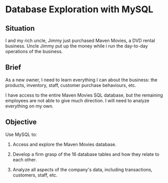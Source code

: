 # Database Exploration with MySQL

## Situation

I and my rich uncle, Jimmy just purchased Maven Movies, a DVD rental business. Uncle Jimmy put up the money while i run the day-to-day operations of the business.

## Brief 

As a new owner, I need to learn everything I can about the business: the products, inventory, staff, customer purchase behaviours, etc.

I have access to the entire Maven Movies SQL database, but the remaining employees are not able to give much direction. I will need to analyze everything on my own.

## Objective

Use MySQL to:

1. Access and explore the Maven Movies database.

2. Develop a firm grasp of the 16 database tables and how they relate to each other.

3. Analyze all aspects of the company's data, including transactions, customers, staff, etc.
